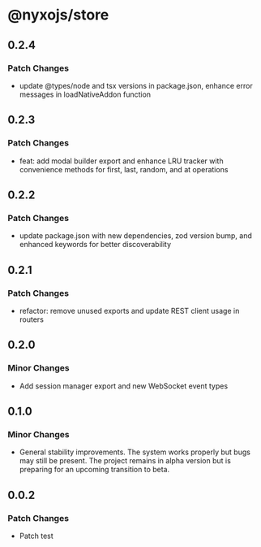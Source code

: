 # @nyxojs/store

## 0.2.4

### Patch Changes

- update @types/node and tsx versions in package.json, enhance error messages in loadNativeAddon function

## 0.2.3

### Patch Changes

- feat: add modal builder export and enhance LRU tracker with convenience methods for first, last, random, and at operations

## 0.2.2

### Patch Changes

- update package.json with new dependencies, zod version bump, and enhanced keywords for better discoverability

## 0.2.1

### Patch Changes

- refactor: remove unused exports and update REST client usage in routers

## 0.2.0

### Minor Changes

- Add session manager export and new WebSocket event types

## 0.1.0

### Minor Changes

- General stability improvements. The system works properly but bugs may still be present. The project remains in alpha version but is preparing for an upcoming transition to beta.

## 0.0.2

### Patch Changes

- Patch test
